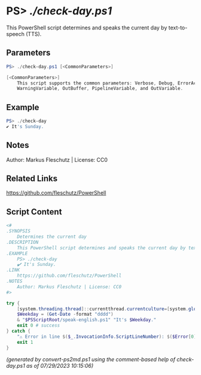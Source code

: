PS> *./check-day.ps1*
====================

This PowerShell script determines and speaks the current day by text-to-speech (TTS).

Parameters
----------
```powershell
PS> ./check-day.ps1 [<CommonParameters>]

[<CommonParameters>]
    This script supports the common parameters: Verbose, Debug, ErrorAction, ErrorVariable, WarningAction, 
    WarningVariable, OutBuffer, PipelineVariable, and OutVariable.
```

Example
-------
```powershell
PS> ./check-day
✔️ It's Sunday.

```

Notes
-----
Author: Markus Fleschutz | License: CC0

Related Links
-------------
https://github.com/fleschutz/PowerShell

Script Content
--------------
```powershell
<#
.SYNOPSIS
	Determines the current day 
.DESCRIPTION
	This PowerShell script determines and speaks the current day by text-to-speech (TTS).
.EXAMPLE
	PS> ./check-day
	✔️ It's Sunday.
.LINK
	https://github.com/fleschutz/PowerShell
.NOTES
	Author: Markus Fleschutz | License: CC0
#>

try {
	[system.threading.thread]::currentthread.currentculture=[system.globalization.cultureinfo]"en-US"
	$Weekday = (Get-Date -format "dddd")
	& "$PSScriptRoot/speak-english.ps1" "It's $Weekday."
	exit 0 # success
} catch {
	"⚠️ Error in line $($_.InvocationInfo.ScriptLineNumber): $($Error[0])"
	exit 1
}
```

*(generated by convert-ps2md.ps1 using the comment-based help of check-day.ps1 as of 07/29/2023 10:15:06)*
